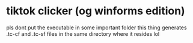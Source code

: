 # tiktok clicker (og winforms edition)

pls dont put the executable in some important folder
this thing generates .tc-cf and .tc-sf files in the same directory where it resides lol
